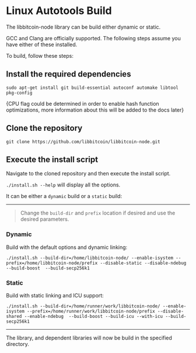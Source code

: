 # Linux Autotools Build

The libbitcoin-node library can be build either dynamic or static.

GCC and Clang are officially supported.
The following steps assume you have either of these installed.

To build, follow these steps:
## Install the required dependencies
```
sudo apt-get install git build-essential autoconf automake libtool pkg-config
```

{CPU flag could be determined in order to enable hash function optimizations, more information about this will be added to the docs later}

## Clone the repository

```
git clone https://github.com/libbitcoin/libbitcoin-node.git
```

## Execute the install script

Navigate to the cloned repository and then execute the install script.

`./install.sh --help` will display all the options.

It can be either a `dynamic` build or a `static` build:

---

> Change the `build-dir` and `prefix` location if desired and use the desired parameters.

### Dynamic

Build with the default options and dynamic linking:
```
./install.sh --build-dir=/home/libbitcoin-node/ --enable-isystem --prefix=/home/libbitcoin-node/prefix --disable-static --disable-ndebug  --build-boost  --build-secp256k1
```

### Static

Build with static linking and ICU support:
```
./install.sh --build-dir=/home/runner/work/libbitcoin-node/ --enable-isystem --prefix=/home/runner/work/libbitcoin-node/prefix --disable-shared --enable-ndebug  --build-boost --build-icu --with-icu --build-secp256k1
```

---

The library, and dependent libraries will now be build in the specified directory.
